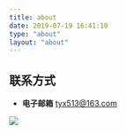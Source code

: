```yaml
---
title: about
date: 2019-07-19 16:41:10
type: "about"
layout: "about"
---
```




## 联系方式
* <b>电子邮箱</b>
tyx513@163.com


![](/medias/contact.jpg)